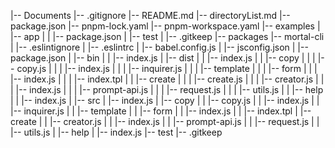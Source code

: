 |-- Documents
    |-- .gitignore
    |-- README.md
    |-- directoryList.md
    |-- package.json
    |-- pnpm-lock.yaml
    |-- pnpm-workspace.yaml
    |-- examples
    |   |-- app
    |   |   |-- package.json
    |   |-- test
    |       |-- .gitkeep
    |-- packages
        |-- mortal-cli
        |   |-- .eslintignore
        |   |-- .eslintrc
        |   |-- babel.config.js
        |   |-- jsconfig.json
        |   |-- package.json
        |   |-- bin
        |   |   |-- index.js
        |   |-- dist
        |   |   |-- index.js
        |   |   |-- copy
        |   |   |   |-- copy.js
        |   |   |   |-- index.js
        |   |   |   |-- inquirer.js
        |   |   |   |-- template
        |   |   |       |-- form
        |   |   |           |-- index.js
        |   |   |           |-- index.tpl
        |   |   |-- create
        |   |   |   |-- create.js
        |   |   |   |-- creator.js
        |   |   |   |-- index.js
        |   |   |   |-- prompt-api.js
        |   |   |   |-- request.js
        |   |   |   |-- utils.js
        |   |   |-- help
        |   |       |-- index.js
        |   |-- src
        |       |-- index.js
        |       |-- copy
        |       |   |-- copy.js
        |       |   |-- index.js
        |       |   |-- inquirer.js
        |       |   |-- template
        |       |       |-- form
        |       |           |-- index.js
        |       |           |-- index.tpl
        |       |-- create
        |       |   |-- creator.js
        |       |   |-- index.js
        |       |   |-- prompt-api.js
        |       |   |-- request.js
        |       |   |-- utils.js
        |       |-- help
        |           |-- index.js
        |-- test
            |-- .gitkeep
